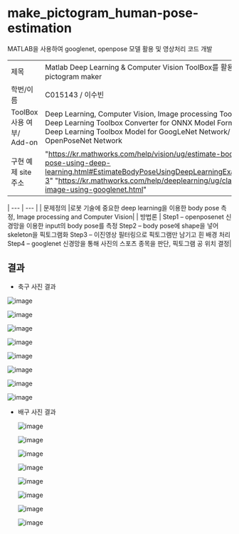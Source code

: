 # make_pictogram_human-pose-estimation

MATLAB을 사용하여 googlenet, openpose 모델 활용 및 영상처리 코드 개발

|  |  |
| --- | --- |
| 제목 |Matlab Deep Learning & Computer Vision ToolBox를 활용한 pictogram maker |
|학번/이름|C015143 / 이수빈 |
| ToolBox 사용 여부/ Add-on| Deep Learning, Computer Vision, Image processing Toolbox / Deep Learning Toolbox Converter for ONNX Model Format, Deep Learning Toolbox Model for GoogLeNet Network/ OpenPoseNet Network |
| 구현 예제 site 주소| "https://kr.mathworks.com/help/vision/ug/estimate-body-pose-using-deep-learning.html#EstimateBodyPoseUsingDeepLearningExample-3" "https://kr.mathworks.com/help/deeplearning/ug/classify-image-using-googlenet.html"|


| --- | --- |
| 문제정의 |로봇 기술에 중요한 deep learning을 이용한 body pose 측정, Image processing and Computer Vision|
| 방법론 | Step1 – openposenet 신경망을 이용한 input의 body pose를 측정  Step2 – body pose에 shape을 넣어 skeleton을 픽토그램화  Step3 – 이진영상 필터링으로 픽토그램만 남기고 흰 배경 처리  Step4 – googlenet 신경망을 통해 사진의 스포츠 종목을 판단, 픽토그램 공 위치 결정|


## 결과
  
* 축구 사진 결과
  
![image](https://github.com/subin111/human_pose_estimation/assets/143717650/947e5bcb-b66f-4009-b199-be7b1d713775)
  
![image](https://github.com/subin111/human_pose_estimation/assets/143717650/0ece45f4-e127-4b44-9285-4799d4d1e232)
  
![image](https://github.com/subin111/human_pose_estimation/assets/143717650/d3ffea21-402f-4028-b7c7-d8529be1f759)
  
![image](https://github.com/subin111/human_pose_estimation/assets/143717650/4d76f1e7-e0dd-4e24-9f32-9571176928c8)
  
![image](https://github.com/subin111/human_pose_estimation/assets/143717650/14f0f26e-4b49-4db6-83c4-c3cea297a365)
  
![image](https://github.com/subin111/human_pose_estimation/assets/143717650/4f1d9e12-e98f-4d67-a9fe-392fd424e996)
  
![image](https://github.com/subin111/human_pose_estimation/assets/143717650/0e56a6ae-2592-4719-99df-baf70a5d73e8)
  
![image](https://github.com/subin111/human_pose_estimation/assets/143717650/e3a3aca5-4518-438a-866c-198e96db35e4)

  * 배구 사진 결과

    ![image](https://github.com/subin111/human_pose_estimation/assets/143717650/8d45f7e2-db4f-408a-b05e-5ac9f71b1e2c)

    ![image](https://github.com/subin111/human_pose_estimation/assets/143717650/a797ef18-8ff2-4641-a8d0-6fd86853b143)

    ![image](https://github.com/subin111/human_pose_estimation/assets/143717650/ded12583-2a09-4b50-9449-e5d1ab676d08)

    ![image](https://github.com/subin111/human_pose_estimation/assets/143717650/a45ce7e0-54c6-47d3-b475-5c1ee1a7a8db)

    ![image](https://github.com/subin111/human_pose_estimation/assets/143717650/0d5222cd-27f7-4caf-92c5-cb1c2a5e1109)

    ![image](https://github.com/subin111/human_pose_estimation/assets/143717650/74c88d34-949c-4aed-9825-67171f4c7864)

    ![image](https://github.com/subin111/human_pose_estimation/assets/143717650/46f85b24-74e1-4d05-af28-5222c65743a6)

    ![image](https://github.com/subin111/human_pose_estimation/assets/143717650/c47cbd6c-732b-4b88-9857-5549588ec874)









    

    
